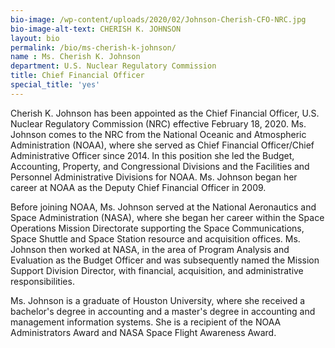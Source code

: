 ```yaml
---
bio-image: /wp-content/uploads/2020/02/Johnson-Cherish-CFO-NRC.jpg
bio-image-alt-text: CHERISH K. JOHNSON
layout: bio
permalink: /bio/ms-cherish-k-johnson/
name : Ms. Cherish K. Johnson
department: U.S. Nuclear Regulatory Commission
title: Chief Financial Officer
special_title: 'yes'
---
```


Cherish K. Johnson has been appointed as the Chief Financial Officer, U.S. Nuclear Regulatory Commission (NRC) effective February 18, 2020. Ms. Johnson comes to the NRC from the National Oceanic and Atmospheric Administration (NOAA), where she served as Chief Financial Officer/Chief Administrative Officer since 2014. In this position she led the Budget, Accounting, Property, and Congressional Divisions and the Facilities and Personnel Administrative Divisions for NOAA. Ms. Johnson began her career at NOAA as the Deputy Chief Financial Officer in 2009.

Before joining NOAA, Ms. Johnson served at the National Aeronautics and Space Administration (NASA), where she began her career within the Space Operations Mission Directorate supporting the Space Communications, Space Shuttle and Space Station resource and acquisition offices. Ms. Johnson then worked at NASA, in the area of Program Analysis and Evaluation as the Budget Officer and was subsequently named the Mission Support Division Director, with financial, acquisition, and administrative responsibilities.

Ms. Johnson is a graduate of Houston University, where she received a bachelor's degree in accounting and a master's degree in accounting and management information systems. She is a recipient of the NOAA Administrators Award and NASA Space Flight Awareness Award.
